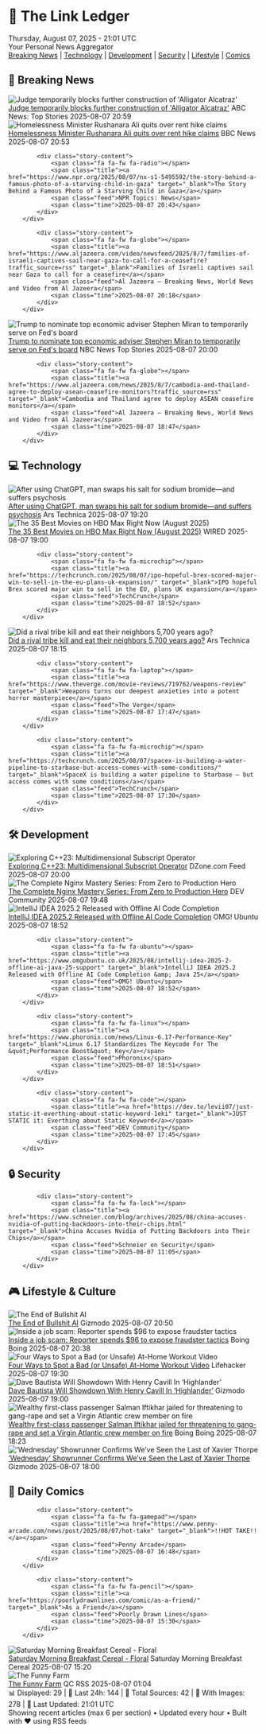<!-- Processing 54 RSS feeds at 2025-08-07 21:01:41 UTC -->
<!-- Processing: Saturday Morning Breakfast Cereal -->
<!-- Processing: Penny Arcade -->
<!-- Processing: Poorly Drawn Lines -->
<!-- Processing: Dilbert -->
<!-- Processing: Cyanide & Happiness -->
<!-- Processing: Questionable Content -->
<!-- Processing: Girl Genius -->
<!-- Processing: CNN Top Stories -->
<!-- Processing: CNN Breaking News -->
<!-- Processing: BBC Breaking News -->
<!-- Processing: Al Jazeera Breaking News -->
<!-- Processing: NPR News -->
<!-- Processing: CBC News -->
<!-- Error processing https://rss.cbc.ca/lineup/topstories.xml: The read operation timed out -->
<!-- Processing: ABC News Breaking -->
<!-- Processing: NBC News Breaking -->
<!-- Processing: Sky News World -->
<!-- Processing: O'Reilly Radar -->
<!-- Processing: WIRED -->
<!-- Processing: Hacker News -->
<!-- Processing: StackOverflow Blog -->
<!-- Processing: OMG! Ubuntu -->
<!-- Processing: DistroWatch -->
<!-- Processing: Red Hat Blog -->
<!-- Processing: GitHub Blog -->
<!-- Processing: DZone -->
<!-- Processing: Coding Horror -->
<!-- Processing: Lifehacker -->
<!-- Processing: Gizmodo -->
<!-- Processing: Boing Boing -->
<!-- Processing: Krebs on Security -->
<!-- Processing: Schneier on Security -->
<!-- Generated 12 new posts out of 31 feeds processed -->
<div class="newspaper-header">
    <h1 class="newspaper-title">📰 The Link Ledger</h1>
    <div class="newspaper-date">Thursday, August 07, 2025 - 21:01 UTC</div>
    <div class="newspaper-subtitle">Your Personal News Aggregator</div>
</div>

<div class="newspaper-nav">
    <a href="#breaking">Breaking News</a> |
    <a href="#tech">Technology</a> |
    <a href="#dev">Development</a> |
    <a href="#security">Security</a> |
    <a href="#lifestyle">Lifestyle</a> |
    <a href="#webcomics">Comics</a>
</div>

<div class="news-section breaking-news" id="breaking">
<h2 class="section-header">🚨 Breaking News</h2>
<div class="stories-container">
<div class="story">
            <img src="https://s.abcnews.com/images/US/alligator-alcatraz-rt-jef-250807_1754594437294_hpMain_4x3t_384.jpg" alt="Judge temporarily blocks further construction of &#x27;Alligator Alcatraz&#x27;" class="story-image" loading="lazy" onerror="this.style.display='none'">
            <div class="story-content">
                <span class="fa fa-fw fa-tv"></span>
                <span class="title"><a href="https://abcnews.go.com/US/judge-temporarily-blocks-construction-alligator-alcatraz-immigrant-detention/story?id=124459998" target="_blank">Judge temporarily blocks further construction of &#x27;Alligator Alcatraz&#x27;</a></span>
                <span class="feed">ABC News: Top Stories</span>
                <span class="time">2025-08-07 20:59</span>
            </div>
        </div>
<div class="story">
            <img src="https://ichef.bbci.co.uk/ace/standard/240/cpsprodpb/6835/live/23eb6180-73c7-11f0-a73a-9fc4cd34ad2c.jpg" alt="Homelessness Minister Rushanara Ali quits over rent hike claims" class="story-image" loading="lazy" onerror="this.style.display='none'">
            <div class="story-content">
                <span class="fa fa-fw fa-flag"></span>
                <span class="title"><a href="https://www.bbc.com/news/articles/clyd3l2x2n8o?at_medium=RSS&at_campaign=rss" target="_blank">Homelessness Minister Rushanara Ali quits over rent hike claims</a></span>
                <span class="feed">BBC News</span>
                <span class="time">2025-08-07 20:53</span>
            </div>
        </div>
<div class="story">
            
            <div class="story-content">
                <span class="fa fa-fw fa-radio"></span>
                <span class="title"><a href="https://www.npr.org/2025/08/07/nx-s1-5495592/the-story-behind-a-famous-photo-of-a-starving-child-in-gaza" target="_blank">The Story Behind a Famous Photo of a Starving Child in Gaza</a></span>
                <span class="feed">NPR Topics: News</span>
                <span class="time">2025-08-07 20:43</span>
            </div>
        </div>
<div class="story">
            
            <div class="story-content">
                <span class="fa fa-fw fa-globe"></span>
                <span class="title"><a href="https://www.aljazeera.com/video/newsfeed/2025/8/7/families-of-israeli-captives-sail-near-gaza-to-call-for-a-ceasefire?traffic_source=rss" target="_blank">Families of Israeli captives sail near Gaza to call for a ceasefire</a></span>
                <span class="feed">Al Jazeera – Breaking News, World News and Video from Al Jazeera</span>
                <span class="time">2025-08-07 20:18</span>
            </div>
        </div>
<div class="story">
            <img src="https://media-cldnry.s-nbcnews.com/image/upload/t_fit_1500w/rockcms/2025-08/250807-donald-trump-ew-340p-8bb266.jpg" alt="Trump to nominate top economic adviser Stephen Miran to temporarily serve on Fed&#x27;s board" class="story-image" loading="lazy" onerror="this.style.display='none'">
            <div class="story-content">
                <span class="fa fa-fw fa-broadcast-tower"></span>
                <span class="title"><a href="https://www.nbcnews.com/business/economy/trump-announces-new-fed-governor-who-what-to-know-rcna223268" target="_blank">Trump to nominate top economic adviser Stephen Miran to temporarily serve on Fed&#x27;s board</a></span>
                <span class="feed">NBC News Top Stories</span>
                <span class="time">2025-08-07 20:00</span>
            </div>
        </div>
<div class="story">
            
            <div class="story-content">
                <span class="fa fa-fw fa-globe"></span>
                <span class="title"><a href="https://www.aljazeera.com/news/2025/8/7/cambodia-and-thailand-agree-to-deploy-asean-ceasefire-monitors?traffic_source=rss" target="_blank">Cambodia and Thailand agree to deploy ASEAN ceasefire monitors</a></span>
                <span class="feed">Al Jazeera – Breaking News, World News and Video from Al Jazeera</span>
                <span class="time">2025-08-07 18:47</span>
            </div>
        </div>
</div>
</div>
<div class="news-section tech-news" id="tech">
<h2 class="section-header">💻 Technology</h2>
<div class="stories-container">
<div class="story">
            <img src="https://cdn.arstechnica.net/wp-content/uploads/2025/08/GettyImages-2201240678-500x500-1754591905.jpg" alt="After using ChatGPT, man swaps his salt for sodium bromide—and suffers psychosis" class="story-image" loading="lazy" onerror="this.style.display='none'">
            <div class="story-content">
                <span class="fa fa-fw fa-cog"></span>
                <span class="title"><a href="https://arstechnica.com/health/2025/08/after-using-chatgpt-man-swaps-his-salt-for-sodium-bromide-and-suffers-psychosis/" target="_blank">After using ChatGPT, man swaps his salt for sodium bromide—and suffers psychosis</a></span>
                <span class="feed">Ars Technica</span>
                <span class="time">2025-08-07 19:20</span>
            </div>
        </div>
<div class="story">
            <img src="https://media.wired.com/photos/6894d7cc3d2a7b99d85f5e7d/master/pass/HBO-Movie-Guide-Culture-rev-1-FD6-07734_High_Res_JPEG.jpg" alt="The 35 Best Movies on HBO Max Right Now (August 2025)" class="story-image" loading="lazy" onerror="this.style.display='none'">
            <div class="story-content">
                <span class="fa fa-fw fa-bolt"></span>
                <span class="title"><a href="https://www.wired.com/story/best-movies-hbo-max-right-now/" target="_blank">The 35 Best Movies on HBO Max Right Now (August 2025)</a></span>
                <span class="feed">WIRED</span>
                <span class="time">2025-08-07 19:00</span>
            </div>
        </div>
<div class="story">
            
            <div class="story-content">
                <span class="fa fa-fw fa-microchip"></span>
                <span class="title"><a href="https://techcrunch.com/2025/08/07/ipo-hopeful-brex-scored-major-win-to-sell-in-the-eu-plans-uk-expansion/" target="_blank">IPO hopeful Brex scored major win to sell in the EU, plans UK expansion</a></span>
                <span class="feed">TechCrunch</span>
                <span class="time">2025-08-07 18:52</span>
            </div>
        </div>
<div class="story">
            <img src="https://cdn.arstechnica.net/wp-content/uploads/2025/08/cannibal7-500x500.jpg" alt="Did a rival tribe kill and eat their neighbors 5,700 years ago?" class="story-image" loading="lazy" onerror="this.style.display='none'">
            <div class="story-content">
                <span class="fa fa-fw fa-cog"></span>
                <span class="title"><a href="https://arstechnica.com/science/2025/08/archaeologists-unearth-fresh-evidence-of-neolithic-cannibalism/" target="_blank">Did a rival tribe kill and eat their neighbors 5,700 years ago?</a></span>
                <span class="feed">Ars Technica</span>
                <span class="time">2025-08-07 18:15</span>
            </div>
        </div>
<div class="story">
            
            <div class="story-content">
                <span class="fa fa-fw fa-laptop"></span>
                <span class="title"><a href="https://www.theverge.com/movie-reviews/719762/weapons-review" target="_blank">Weapons turns our deepest anxieties into a potent horror masterpiece</a></span>
                <span class="feed">The Verge</span>
                <span class="time">2025-08-07 17:47</span>
            </div>
        </div>
<div class="story">
            
            <div class="story-content">
                <span class="fa fa-fw fa-microchip"></span>
                <span class="title"><a href="https://techcrunch.com/2025/08/07/spacex-is-building-a-water-pipeline-to-starbase-but-access-comes-with-some-conditions/" target="_blank">SpaceX is building a water pipeline to Starbase – but access comes with some conditions</a></span>
                <span class="feed">TechCrunch</span>
                <span class="time">2025-08-07 17:30</span>
            </div>
        </div>
</div>
</div>
<div class="news-section dev-news" id="dev">
<h2 class="section-header">🛠️ Development</h2>
<div class="stories-container">
<div class="story">
            <img src="https://dz2cdn1.dzone.com/thumbnail?fid=18551777&w=600" alt="Exploring C++23: Multidimensional Subscript Operator" class="story-image" loading="lazy" onerror="this.style.display='none'">
            <div class="story-content">
                <span class="fa fa-fw fa-newspaper"></span>
                <span class="title"><a href="https://dzone.com/articles/c23-multidimensional-subscript-operator" target="_blank">Exploring C++23: Multidimensional Subscript Operator</a></span>
                <span class="feed">DZone.com Feed</span>
                <span class="time">2025-08-07 20:00</span>
            </div>
        </div>
<div class="story">
            <img src="https://media2.dev.to/dynamic/image/width=800%2Cheight=%2Cfit=scale-down%2Cgravity=auto%2Cformat=auto/https%3A%2F%2Fdev-to-uploads.s3.amazonaws.com%2Fuploads%2Farticles%2Fu327rdk5y586nr1a676z.jpg" alt="The Complete Nginx Mastery Series: From Zero to Production Hero" class="story-image" loading="lazy" onerror="this.style.display='none'">
            <div class="story-content">
                <span class="fa fa-fw fa-code"></span>
                <span class="title"><a href="https://dev.to/unkletayo/the-complete-nginx-mastery-series-from-zero-to-production-hero-5cg" target="_blank">The Complete Nginx Mastery Series: From Zero to Production Hero</a></span>
                <span class="feed">DEV Community</span>
                <span class="time">2025-08-07 19:48</span>
            </div>
        </div>
<div class="story">
            <img src="https://i0.wp.com/www.omgubuntu.co.uk/wp-content/uploads/2025/08/intellij.jpg?resize=406%2C232&amp;ssl=1" alt="IntelliJ IDEA 2025.2 Released with Offline AI Code Completion" class="story-image" loading="lazy" onerror="this.style.display='none'">
            <div class="story-content">
                <span class="fa fa-fw fa-ubuntu"></span>
                <span class="title"><a href="https://www.omgubuntu.co.uk/2025/08/intellij-idea-2025-2-offline-ai-java-25-support" target="_blank">IntelliJ IDEA 2025.2 Released with Offline AI Code Completion</a></span>
                <span class="feed">OMG! Ubuntu</span>
                <span class="time">2025-08-07 18:52</span>
            </div>
        </div>
<div class="story">
            
            <div class="story-content">
                <span class="fa fa-fw fa-ubuntu"></span>
                <span class="title"><a href="https://www.omgubuntu.co.uk/2025/08/intellij-idea-2025-2-offline-ai-java-25-support" target="_blank">IntelliJ IDEA 2025.2 Released with Offline AI Code Completion &amp; Java 25</a></span>
                <span class="feed">OMG! Ubuntu</span>
                <span class="time">2025-08-07 18:52</span>
            </div>
        </div>
<div class="story">
            
            <div class="story-content">
                <span class="fa fa-fw fa-linux"></span>
                <span class="title"><a href="https://www.phoronix.com/news/Linux-6.17-Performance-Key" target="_blank">Linux 6.17 Standardizes The Keycode For The &quot;Performance Boost&quot; Key</a></span>
                <span class="feed">Phoronix</span>
                <span class="time">2025-08-07 18:51</span>
            </div>
        </div>
<div class="story">
            
            <div class="story-content">
                <span class="fa fa-fw fa-code"></span>
                <span class="title"><a href="https://dev.to/levii07/just-static-it-everthing-about-static-keyword-1eki" target="_blank">JUST STATIC it: Everthing about Static Keyword</a></span>
                <span class="feed">DEV Community</span>
                <span class="time">2025-08-07 17:45</span>
            </div>
        </div>
</div>
</div>
<div class="news-section security-news" id="security">
<h2 class="section-header">🔒 Security</h2>
<div class="stories-container">
<div class="story">
            
            <div class="story-content">
                <span class="fa fa-fw fa-lock"></span>
                <span class="title"><a href="https://www.schneier.com/blog/archives/2025/08/china-accuses-nvidia-of-putting-backdoors-into-their-chips.html" target="_blank">China Accuses Nvidia of Putting Backdoors into Their Chips</a></span>
                <span class="feed">Schneier on Security</span>
                <span class="time">2025-08-07 11:05</span>
            </div>
        </div>
</div>
</div>
<div class="news-section lifestyle-news" id="lifestyle">
<h2 class="section-header">🎮 Lifestyle & Culture</h2>
<div class="stories-container">
<div class="story">
            <img src="https://gizmodo.com/app/uploads/2025/05/OpenAI-ChatGPT.jpg" alt="The End of Bullshit AI" class="story-image" loading="lazy" onerror="this.style.display='none'">
            <div class="story-content">
                <span class="fa fa-fw fa-computer"></span>
                <span class="title"><a href="https://gizmodo.com/the-end-of-bullshit-ai-2000640302" target="_blank">The End of Bullshit AI</a></span>
                <span class="feed">Gizmodo</span>
                <span class="time">2025-08-07 20:50</span>
            </div>
        </div>
<div class="story">
            <img src="https://i0.wp.com/boingboing.net/wp-content/uploads/2025/08/Scam-text.jpg?fit=1200%2C827&amp;quality=60&amp;ssl=1" alt="Inside a job scam: Reporter spends $96 to expose fraudster tactics" class="story-image" loading="lazy" onerror="this.style.display='none'">
            <div class="story-content">
                <span class="fa fa-fw fa-arrow-right"></span>
                <span class="title"><a href="https://boingboing.net/2025/08/07/inside-a-job-scam-reporter-spends-96-to-expose-fraudster-tactics.html" target="_blank">Inside a job scam: Reporter spends $96 to expose fraudster tactics</a></span>
                <span class="feed">Boing Boing</span>
                <span class="time">2025-08-07 20:38</span>
            </div>
        </div>
<div class="story">
            <img src="https://lifehacker.com/imagery/articles/01K22YG14R023CH6WF85JG9EV4/hero-image.png" alt="Four Ways to Spot a Bad (or Unsafe) At-Home Workout Video" class="story-image" loading="lazy" onerror="this.style.display='none'">
            <div class="story-content">
                <span class="fa fa-fw fa-life-ring"></span>
                <span class="title"><a href="https://lifehacker.com/health/how-to-spot-a-bad-or-unsafe-at-home-workout-video?utm_medium=RSS" target="_blank">Four Ways to Spot a Bad (or Unsafe) At-Home Workout Video</a></span>
                <span class="feed">Lifehacker</span>
                <span class="time">2025-08-07 19:30</span>
            </div>
        </div>
<div class="story">
            <img src="https://gizmodo.com/app/uploads/2025/08/Dave-Bautista-Army-of-Dead.jpg" alt="Dave Bautista Will Showdown With Henry Cavill In ‘Highlander’" class="story-image" loading="lazy" onerror="this.style.display='none'">
            <div class="story-content">
                <span class="fa fa-fw fa-computer"></span>
                <span class="title"><a href="https://gizmodo.com/highlander-reboot-dave-bautista-kurgen-2000640233" target="_blank">Dave Bautista Will Showdown With Henry Cavill In ‘Highlander’</a></span>
                <span class="feed">Gizmodo</span>
                <span class="time">2025-08-07 19:00</span>
            </div>
        </div>
<div class="story">
            <img src="https://i0.wp.com/boingboing.net/wp-content/uploads/2024/05/Virgin.jpeg?fit=1500%2C996&amp;quality=60&amp;ssl=1" alt="Wealthy first-class passenger Salman Iftikhar jailed for threatening to gang-rape and set a Virgin Atlantic crew member on fire" class="story-image" loading="lazy" onerror="this.style.display='none'">
            <div class="story-content">
                <span class="fa fa-fw fa-arrow-right"></span>
                <span class="title"><a href="https://boingboing.net/2025/08/07/wealthy-first-class-passenger-salman-iftikhar-jailed-for-threatening-to-gang-rape-and-set-a-virgin-atlantic-crew-member-on-fire.html" target="_blank">Wealthy first-class passenger Salman Iftikhar jailed for threatening to gang-rape and set a Virgin Atlantic crew member on fire</a></span>
                <span class="feed">Boing Boing</span>
                <span class="time">2025-08-07 18:23</span>
            </div>
        </div>
<div class="story">
            <img src="https://gizmodo.com/app/uploads/2025/08/Wednesday-Netflix-cell-phone.jpg" alt="‘Wednesday’ Showrunner Confirms We’ve Seen the Last of Xavier Thorpe" class="story-image" loading="lazy" onerror="this.style.display='none'">
            <div class="story-content">
                <span class="fa fa-fw fa-computer"></span>
                <span class="title"><a href="https://gizmodo.com/wednesday-season-2-xavier-exit-percy-hynes-white-netflix-2000640133" target="_blank">‘Wednesday’ Showrunner Confirms We’ve Seen the Last of Xavier Thorpe</a></span>
                <span class="feed">Gizmodo</span>
                <span class="time">2025-08-07 18:00</span>
            </div>
        </div>
</div>
</div>
<div class="news-section webcomics-section" id="webcomics">
<h2 class="section-header">🎨 Daily Comics</h2>
<div class="stories-container">
<div class="story">
            
            <div class="story-content">
                <span class="fa fa-fw fa-gamepad"></span>
                <span class="title"><a href="https://www.penny-arcade.com/news/post/2025/08/07/hot-take" target="_blank">!!HOT TAKE!!</a></span>
                <span class="feed">Penny Arcade</span>
                <span class="time">2025-08-07 16:48</span>
            </div>
        </div>
<div class="story">
            
            <div class="story-content">
                <span class="fa fa-fw fa-pencil"></span>
                <span class="title"><a href="https://poorlydrawnlines.com/comic/as-a-friend/" target="_blank">As a Friend</a></span>
                <span class="feed">Poorly Drawn Lines</span>
                <span class="time">2025-08-07 15:30</span>
            </div>
        </div>
<div class="story">
            <img src="https://www.smbc-comics.com/comics/1754539869-20250807.png" alt="Saturday Morning Breakfast Cereal - Floral" class="story-image" loading="lazy" onerror="this.style.display='none'">
            <div class="story-content">
                <span class="fa fa-fw fa-smile"></span>
                <span class="title"><a href="https://www.smbc-comics.com/comic/floral" target="_blank">Saturday Morning Breakfast Cereal - Floral</a></span>
                <span class="feed">Saturday Morning Breakfast Cereal</span>
                <span class="time">2025-08-07 15:20</span>
            </div>
        </div>
<div class="story">
            <img src="http://www.questionablecontent.net/comics/5630.png" alt="The Funny Farm" class="story-image" loading="lazy" onerror="this.style.display='none'">
            <div class="story-content">
                <span class="fa fa-fw fa-music"></span>
                <span class="title"><a href="http://questionablecontent.net/view.php?comic=5630" target="_blank">The Funny Farm</a></span>
                <span class="feed">QC RSS</span>
                <span class="time">2025-08-07 01:04</span>
            </div>
        </div>
</div>
</div>

<div class="newspaper-footer">
    <div class="stats">
        📊 Displayed: 29 | 📅 Last 24h: 144 | 📡 Total Sources: 42 | 📸 With Images: 278 |
        🔄 Last Updated: 21:01 UTC
    </div>
    <div class="footer-note">
        Showing recent articles (max 6 per section) • Updated every hour • Built with ❤️ using RSS feeds
    </div>
</div>
